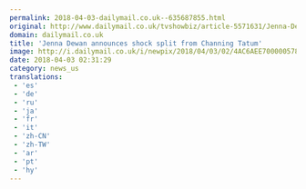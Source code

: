 ```yaml
---
permalink: 2018-04-03-dailymail.co.uk--635687855.html
original: http://www.dailymail.co.uk/tvshowbiz/article-5571631/Jenna-Dewan-announces-shock-split-Channing-Tatum-nine-years-marriage-Instagram-post.html?ITO=1490&ns_mchannel=rss&ns_campaign=1490
domain: dailymail.co.uk
title: 'Jenna Dewan announces shock split from Channing Tatum'
image: http://i.dailymail.co.uk/i/newpix/2018/04/03/02/4AC6AEE700000578-0-image-a-5_1522719141602.jpg
date: 2018-04-03 02:31:29
category: news_us
translations: 
 - 'es'
 - 'de'
 - 'ru'
 - 'ja'
 - 'fr'
 - 'it'
 - 'zh-CN'
 - 'zh-TW'
 - 'ar'
 - 'pt'
 - 'hy'
---
```


